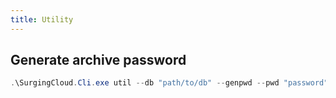 ```yaml
---
title: Utility
---
```


## Generate archive password

```powershell
.\SurgingCloud.Cli.exe util --db "path/to/db" --genpwd --pwd "password" --hashAlg 0
```